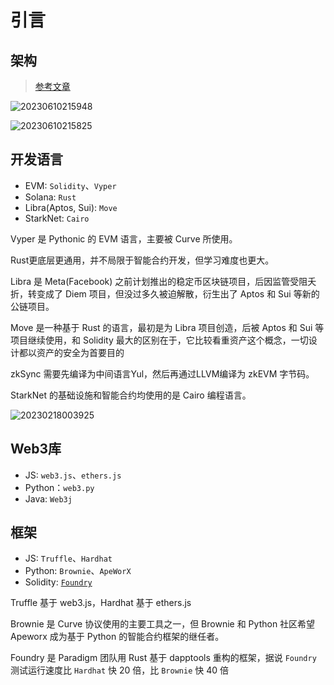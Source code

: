 # 引言

## 架构

> [参考文章](https://www.preethikasireddy.com/post/the-architecture-of-a-web-3-0-application)

![20230610215948](http://image.zuoright.com/20230610215948.png)

![20230610215825](http://image.zuoright.com/20230610215825.png)

## 开发语言

- EVM: `Solidity`、`Vyper`
- Solana: `Rust`
- Libra(Aptos, Sui): `Move`
- StarkNet: `Cairo`

Vyper 是 Pythonic 的 EVM 语言，主要被 Curve 所使用。

Rust更底层更通用，并不局限于智能合约开发，但学习难度也更大。

Libra 是 Meta(Facebook) 之前计划推出的稳定币区块链项目，后因监管受阻夭折，转变成了 Diem 项目，但没过多久被迫解散，衍生出了 Aptos 和 Sui 等新的公链项目。

Move 是一种基于 Rust 的语言，最初是为 Libra 项目创造，后被 Aptos 和 Sui 等项目继续使用，和 Solidity 最大的区别在于，它比较看重资产这个概念，一切设计都以资产的安全为首要目的

zkSync 需要先编译为中间语言Yul，然后再通过LLVM编译为 zkEVM 字节码。

StarkNet 的基础设施和智能合约均使用的是 Cairo 编程语言。

![20230218003925](http://image.zuoright.com/20230218003925.png)

## Web3库

- JS: `web3.js`、`ethers.js`
- Python：`web3.py`
- Java: `Web3j`

## 框架

- JS: `Truffle`、`Hardhat`
- Python: `Brownie`、`ApeWorX`
- Solidity: [`Foundry`](https://getfoundry.sh/)

Truffle 基于 web3.js，Hardhat 基于 ethers.js

Brownie 是 Curve 协议使用的主要工具之一，但 Brownie 和 Python 社区希望 Apeworx 成为基于 Python 的智能合约框架的继任者。

Foundry 是 Paradigm 团队用 Rust 基于 dapptools 重构的框架，据说 `Foundry` 测试运行速度比 `Hardhat` 快 20 倍，比 `Brownie` 快 40 倍
